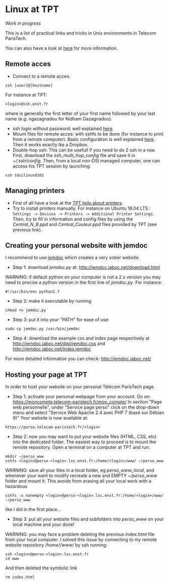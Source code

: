 # Linux at TPT
_Work in progress_

This is a list of practical links and tricks in Unix environments in Telecom ParisTech.

You can also have a look at [here](https://github.com/TomDLT/TPT) for more information.

## Remote acces
- Connect to a remote acces: 
````
ssh [user]@[hostname]
````
For instance at TPT: 
````
<login>@ssh.enst.fr
````
where *<login>* is generally the first letter of your first name followed by your last name (e.g. ngazagnadou for Nidham Gazagnadou). 
- ssh login without password: well explained [here](http://www.linuxproblem.org/art_9.html).
- Mount files for remote acces: with sshfs to be done (for instance to print from a remote computer). Basic configuration is well explained [here](https://doc.ubuntu-fr.org/sshfs). Then it works exactly lke a Dropbox.
- Double-hop ssh: This can be usefull if you need to do 2 ssh in a row. First, download the _ssh_multi_hop_config_ file and save it in _~/.ssh/config_. Then, from a local non-DSI managed computer, one can access his TPT session by launching:
```
ssh tdsilinuxd103
```

## Managing printers
- First of all have a look at the [TPT help about printers](https://www.telecom-paristech.fr/vivre-ecole/services-numeriques-dsi/imprimantes-multifonctions/impression-centralisee/imprimer-depuis-gnulinux.html).
- Try to install printers manually. For instance on Ubuntu 18.04 LTS : `Settings -> Devices -> Printers -> Additional Printer Settings`. Then, try to fill in information and config files by using the _Central_N_B.ppd_ and _Central_Couleur.ppd_ files provided by TPT (see previous link).

## Creating your personal website with jemdoc
I recommend to use [jemdoc](http://jemdoc.jaboc.net/) which creates a very sober website.
- Step 1: download _jemdoc.py_ at:
http://jemdoc.jaboc.net/download.html

WARNING: if default python on your computer is not a 2.x version you may need to precise a python version in the first line of _jemdoc.py_. For instance:
```
#!/usr/bin/env python2.7
```

- Step 2: make it executable by running
```
chmod +x jemdoc.py
```

- Step 3: put it into your "PATH" for ease of use:
```
sudo cp jemdoc.py /usr/bin/jemdoc
```

- Step 4: download the example css and index page respectively at 
http://jemdoc.jaboc.net/dist/jemdoc.css
and 
http://jemdoc.jaboc.net/index.jemdoc

For more detailed information you can check:
http://jemdoc.jaboc.net/


## Hosting your page at TPT
In order to host your website on your personal Télécom ParisTech page.
- Step 1: activate your personal webpage from your account. Go on:
https://moncompte.telecom-paristech.fr/mon_compte/
In section "Page web personnelle", under "Service page perso" click on the drop-down menu and select "Service Web Apache 2.4 avec PHP 7 (basé sur Débian 9)"
Your website is now available at:
```
https://perso.telecom-paristech.fr/<login>
```

- Step 2: now you may want to put your website files (HTML, CSS, etc) into the dedicated folder. The easiest way to proceed is to mount the remote repository.
Open a terminal on a computer at TPT and run:
```
mkdir ~/perso_www
sshfs <login>@perso-<login>.lxc.enst.fr:/home/<login>/www/ ~/perso_www
```

WARNING: save all your files in a local folder, eg _perso_www_local_, and whenever your want to modify recreate a new and EMPTY _~/perso_www_ folder and mount it. This avoids from erasing all your local work with a hazardous 
```
sshfs -o nonempty <login>@perso-<login>.lxc.enst.fr:/home/<login>/www/ ~/perso_www
```
like I did in the first place...

- Step 3: put all your website files and subfolders into _perso_www_ on your local machine and your done!

WARNING: you may face a problem deleting the previous _index.html_ file from your local computer. I solved this issue by connecting to my remote website repository _/home/<login>/www/_ by ssh running:

```
ssh <login>@perso-<login>.lxc.enst.fr
cd www
```
And then deleted the symbolic link
```
rm index.html
```
